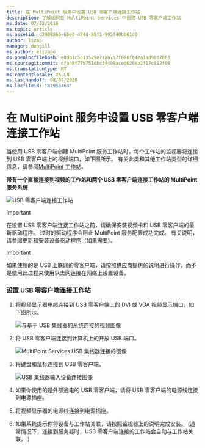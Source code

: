 ```yaml
---
title: 在 MultiPoint 服务中设置 USB 零客户端连接工作站
description: 了解如何在 MultiPoint Services 中创建 USB 零客户端工作站
ms.date: 07/22/2016
ms.topic: article
ms.assetid: d2908865-6be3-474d-88f1-995f40bb61d0
author: lizap
manager: dongill
ms.author: elizapo
ms.openlocfilehash: e0db1c5013529e77aa757f086f842a1ad9007868
ms.sourcegitcommit: dfa48f77b751dbc34409aced628eb2f17c912f08
ms.translationtype: MT
ms.contentlocale: zh-CN
ms.lasthandoff: 08/07/2020
ms.locfileid: "87953763"
---
```

# <a name="set-up-a-usb-zero-client-connected-station-in-multipoint-services"></a>在 MultiPoint 服务中设置 USB 零客户端连接工作站
当使用 USB 零客户端创建 MultiPoint 服务工作站时，每个工作站的监视器将连接到 USB 零客户端上的视频端口，如下图所示。 有关此类和其他工作站类型的详细信息，请参阅[MultiPoint 工作站](MultiPoint-services-Stations.md)。

**带有一个直接连接到视频的工作站和两个 USB 零客户端连接工作站的 MultiPoint 服务系统**

![USB 零客户端连接工作站](./media/WMS11_diagram7.gif)

> [!IMPORTANT]
> 在设置 USB 零客户端连接工作站之前，请确保安装视频卡和 USB 零客户端的最新驱动程序。 过时的驱动程序会阻止 MultiPoint 服务配置成功完成。 有关说明，请参阅[更新和安装设备驱动程序（如果需要](Update-and-install-device-drivers-if-needed.md)）。

> [!IMPORTANT]
> 如果使用的是 USB 上联网的零客户端，请按照供应商提供的说明进行操作，而不是使用此过程来使用以太网连接在网络上设置设备。

### <a name="to-set-up-a-usb-zero-client-connected-station"></a>设置 USB 零客户端连接工作站

1.  将视频显示器电缆连接到 USB 零客户端上的 DVI 或 VGA 视频显示端口，如下图所示。

    ![与基于 USB 集线器的系统连接的视频图像](./media/WMSVideoConnection.gif)

2.  将 USB 零客户端连接到计算机上的开放 USB 端口。

    ![MultiPoint Services USB 集线器连接的图像](./media/WMSUSBHubConnection.gif)

3.  将键盘和鼠标连接到 USB 零客户端。

    ![USB 集线器输入设备连接图像](./media/WMSUSBDeviceConnection.gif)

4.  如果你使用的是外部通电的 USB 零客户端，请将 USB 零客户端的电源线连接到电源插座。

5.  将视频显示器的电源线连接到电源插座。

6.  如果系统提示你将设备与工作站关联，请按照监视器上的说明完成安装。  (通常情况下，连接到服务器时，USB 零客户端连接的工作站会自动与工作站关联。 ) 